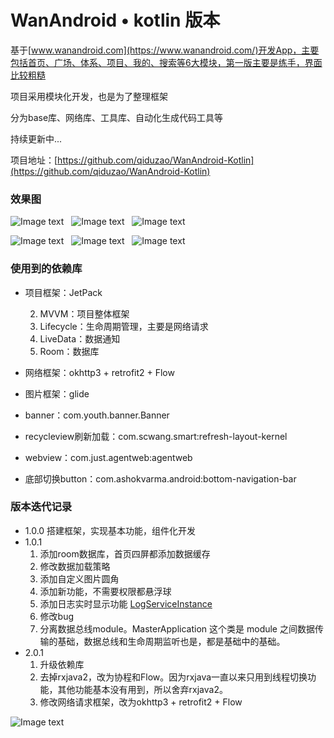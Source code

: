 # WanAndroid • kotlin 版本
基于[www.wanandroid.com](https://www.wanandroid.com/)开发App，主要包括首页、广场、体系、项目、我的、搜索等6大模块，第一版主要是练手，界面比较粗糙

项目采用模块化开发，也是为了整理框架

分为base库、网络库、工具库、自动化生成代码工具等

持续更新中...

项目地址：[https://github.com/qiduzao/WanAndroid-Kotlin](https://github.com/qiduzao/WanAndroid-Kotlin)

### 效果图
![Image text](./image/home.jpg)&nbsp;&nbsp; ![Image text](./image/share.jpg)&nbsp;&nbsp; ![Image text](./image/system.jpg)

![Image text](./image/project.jpg)&nbsp;&nbsp; ![Image text](./image/me.jpg)&nbsp;&nbsp; ![Image text](./image/search.jpg)

### 使用到的依赖库

* 项目框架：JetPack

  2. MVVM：项目整体框架
  3. Lifecycle：生命周期管理，主要是网络请求
  4. LiveData：数据通知
  5. Room：数据库

* 网络框架：okhttp3 + retrofit2 + Flow
* 图片框架：glide
* banner：com.youth.banner.Banner
* recycleview刷新加载：com.scwang.smart:refresh-layout-kernel
* webview：com.just.agentweb:agentweb
* 底部切换button：com.ashokvarma.android:bottom-navigation-bar

### 版本迭代记录

* 1.0.0 搭建框架，实现基本功能，组件化开发
* 1.0.1
  1. 添加room数据库，首页四屏都添加数据缓存
  2. 修改数据加载策略
  3. 添加自定义图片圆角
  4. 添加新功能，不需要权限都悬浮球
  5. 添加日志实时显示功能 [LogServiceInstance](https://github.com/lengjiye-lz/WanAndroid-Kotlin/blob/v1.0.1/tools/src/main/java/com/lengjiye/tools/log/LogServiceInstance.kt)
  6. 修改bug
  7. 分离数据总线module。MasterApplication 这个类是 module 之间数据传输的基础，数据总线和生命周期监听也是，都是基础中的基础。
* 2.0.1
  1. 升级依赖库
  2. 去掉rxjava2，改为协程和Flow。因为rxjava一直以来只用到线程切换功能，其他功能基本没有用到，所以舍弃rxjava2。
  3. 修改网络请求框架，改为okhttp3 + retrofit2 + Flow

![Image text](./image/no_bug.jpg)
